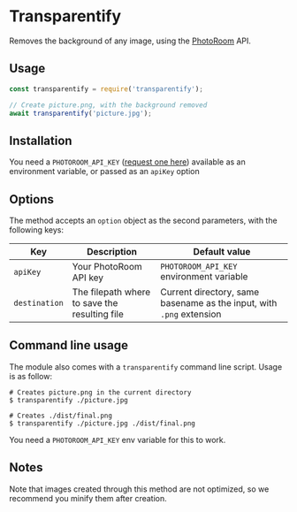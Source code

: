 # Transparentify

Removes the background of any image, using the [PhotoRoom][1] API.

## Usage

```javascript
const transparentify = require('transparentify');

// Create picture.png, with the background removed
await transparentify('picture.jpg');
```

## Installation

You need a `PHOTOROOM_API_KEY` ([request one here][2]) available as an
environment variable, or passed as an `apiKey` option

## Options

The method accepts an `option` object as the second parameters, with the
following keys:

| Key           | Description                                   | Default value                                                        |
| ------------- | --------------------------------------------- | -------------------------------------------------------------------- |
| `apiKey`      | Your PhotoRoom API key                        | `PHOTOROOM_API_KEY` environment variable                             |
| `destination` | The filepath where to save the resulting file | Current directory, same basename as the input, with `.png` extension |

## Command line usage

The module also comes with a `transparentify` command line script. Usage is as
follow:

```shell
# Creates picture.png in the current directory
$ transparentify ./picture.jpg

# Creates ./dist/final.png
$ transparentify ./picture.jpg ./dist/final.png
```

You need a `PHOTOROOM_API_KEY` env variable for this to work.

## Notes

Note that images created through this method are not optimized, so we recommend
you minify them after creation.

[1]: https://www.photoroom.com/
[2]: https://dashboard.photoroom.com/accounts/signup/
